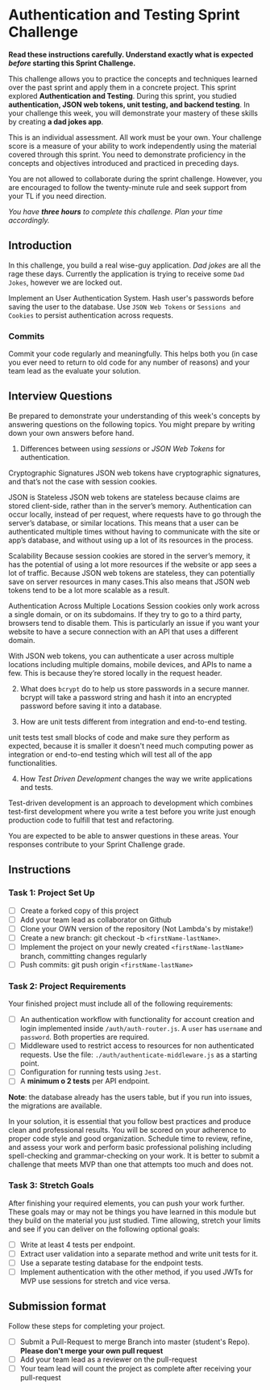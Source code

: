 # Authentication and Testing Sprint Challenge

**Read these instructions carefully. Understand exactly what is expected _before_ starting this Sprint Challenge.**

This challenge allows you to practice the concepts and techniques learned over the past sprint and apply them in a concrete project. This sprint explored **Authentication and Testing**. During this sprint, you studied **authentication, JSON web tokens, unit testing, and backend testing**. In your challenge this week, you will demonstrate your mastery of these skills by creating **a dad jokes app**.

This is an individual assessment. All work must be your own. Your challenge score is a measure of your ability to work independently using the material covered through this sprint. You need to demonstrate proficiency in the concepts and objectives introduced and practiced in preceding days.

You are not allowed to collaborate during the sprint challenge. However, you are encouraged to follow the twenty-minute rule and seek support from your TL if you need direction.

_You have **three hours** to complete this challenge. Plan your time accordingly._

## Introduction

In this challenge, you build a real wise-guy application. _Dad jokes_ are all the rage these days. Currently the application is trying to receive some `Dad Jokes`, however we are locked out.

Implement an User Authentication System. Hash user's passwords before saving the user to the database. Use `JSON Web Tokens` or `Sessions and Cookies` to persist authentication across requests.

### Commits

Commit your code regularly and meaningfully. This helps both you (in case you ever need to return to old code for any number of reasons) and your team lead as the evaluate your solution.

## Interview Questions

Be prepared to demonstrate your understanding of this week's concepts by answering questions on the following topics. You might prepare by writing down your own answers before hand.

1. Differences between using _sessions_ or _JSON Web Tokens_ for authentication.

Cryptographic Signatures
JSON web tokens have cryptographic signatures, and that’s not the case with session cookies.

JSON is Stateless
JSON web tokens are stateless because claims are stored client-side, rather than in the server’s memory. Authentication can occur locally, instead of per request, where requests have to go through the server’s database, or similar locations. This means that a user can be authenticated multiple times without having to communicate with the site or app’s database, and without using up a lot of its resources in the process.

Scalability
Because session cookies are stored in the server’s memory, it has the potential of using a lot more resources if the website or app sees a lot of traffic. Because JSON web tokens are stateless, they can potentially save on server resources in many cases.This also means that JSON web tokens tend to be a lot more scalable as a result.

Authentication Across Multiple Locations
Session cookies only work across a single domain, or on its subdomains. If they try to go to a third party, browsers tend to disable them. This is particularly an issue if you want your website to have a secure connection with an API that uses a different domain.

With JSON web tokens, you can authenticate a user across multiple locations including multiple domains, mobile devices, and APIs to name a few. This is because they’re stored locally in the request header.

2. What does `bcrypt` do to help us store passwords in a secure manner.
bcrypt will take a password string and hash it into an encrypted password before saving it into a database.

3. How are unit tests different from integration and end-to-end testing.

unit tests test small blocks of code and make sure they perform as expected, because it is smaller it doesn't need much computing power as integration or end-to-end testing which will test all of the app functionalities. 

4. How _Test Driven Development_ changes the way we write applications and tests.

Test-driven development is an approach to development which combines test-first development where you write a test before you write just enough production code to fulfill that test and refactoring.


You are expected to be able to answer questions in these areas. Your responses contribute to your Sprint Challenge grade.

## Instructions

### Task 1: Project Set Up

- [ ] Create a forked copy of this project
- [ ] Add your team lead as collaborator on Github
- [ ] Clone your OWN version of the repository (Not Lambda's by mistake!)
- [ ] Create a new branch: git checkout -b `<firstName-lastName>`.
- [ ] Implement the project on your newly created `<firstName-lastName>` branch, committing changes regularly
- [ ] Push commits: git push origin `<firstName-lastName>`

### Task 2: Project Requirements

Your finished project must include all of the following requirements:

- [ ] An authentication workflow with functionality for account creation and login implemented inside `/auth/auth-router.js`. A `user` has `username` and `password`. Both properties are required.
- [ ] Middleware used to restrict access to resources for non authenticated requests. Use the file: `./auth/authenticate-middleware.js` as a starting point.
- [ ] Configuration for running tests using `Jest`.
- [ ] A **minimum o 2 tests** per API endpoint.

**Note**: the database already has the users table, but if you run into issues, the migrations are available.

In your solution, it is essential that you follow best practices and produce clean and professional results. You will be scored on your adherence to proper code style and good organization. Schedule time to review, refine, and assess your work and perform basic professional polishing including spell-checking and grammar-checking on your work. It is better to submit a challenge that meets MVP than one that attempts too much and does not.

### Task 3: Stretch Goals

After finishing your required elements, you can push your work further. These goals may or may not be things you have learned in this module but they build on the material you just studied. Time allowing, stretch your limits and see if you can deliver on the following optional goals:

- [ ] Write at least 4 tests per endpoint.
- [ ] Extract user validation into a separate method and write unit tests for it.
- [ ] Use a separate testing database for the endpoint tests.
- [ ] Implement authentication with the other method, if you used JWTs for MVP use sessions for stretch and vice versa.

## Submission format

Follow these steps for completing your project.

- [ ] Submit a Pull-Request to merge <firstName-lastName> Branch into master (student's Repo). **Please don't merge your own pull request**
- [ ] Add your team lead as a reviewer on the pull-request
- [ ] Your team lead will count the project as complete after receiving your pull-request

